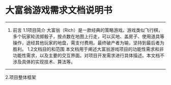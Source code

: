# 大富翁游戏需求文档说明书


----------

 1. 前言
 1.1项目简介
大富翁（Rich）是一款经典的策略游戏。游戏类似飞行棋，多个玩家轮流掷骰子，按点数在地图上行走，可以买地、盖房子、使用道具等操作，途经其他玩家的地盘，需支付费用。最终破产者为输，坚持到最后者为胜利。
1.2文档目的和范围
本文档用于阐述大富翁游戏项目的功能性需求和非功能性需求，以及主要的交互界面。对项目开发需求进行具体描述。本文档不涉及具体的实现技术、算法等。


----------

 2.项目整体框架
